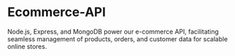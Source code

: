 # Ecommerce-API
Node.js, Express, and MongoDB power our e-commerce API, facilitating seamless management of products, orders, and customer data for scalable online stores.
